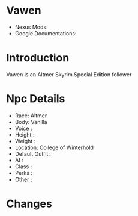 # Vawen
- Nexus Mods:
- Google Documentations:

# Introduction
  Vawen is an Altmer Skyrim Special Edition follower

# Npc Details
  - Race: Altmer
  - Body: Vanilla
  - Voice :
  - Height :
  - Weight :
  - Location: College of Winterhold
  - Default Outfit:
  - AI :
  - Class :
  - Perks :
  - Other :

# Changes

